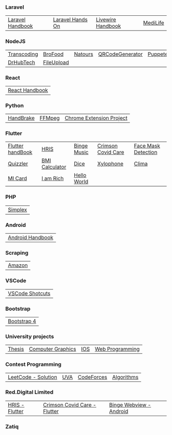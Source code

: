 
### Laravel
<table>
  <tbody>
    <tr>
      <td><a href="https://github.com/Nasim-Imtiaz/Laravel">Laravel Handbook</a></td>
      <td><a href="https://github.com/Nasim-Imtiaz/Laravel_Basics">Laravel Hands On</a></td>
      <td><a href="https://github.com/Nasim-Imtiaz/Laravel-Livewire">Livewire Handbook</a></td>
      <td><a href="https://github.com/Nasim-Imtiaz/Laravel-Medilife">MediLife</a></td>
    </tr>
  </tbody>
</table>

### NodeJS
<table>
  <tbody>
    <tr>
      <td><a href="https://github.com/Nasim-Imtiaz/Transcoding-NodeJs">Transcoding</a></td>
      <td><a href="https://github.com/Nasim-Imtiaz/NodeJs-Brofood">BroFood</a></td>
      <td><a href="https://github.com/Nasim-Imtiaz/NodeJs-Natours">Natours</a></td>
      <td><a href="https://github.com/Nasim-Imtiaz/QRCodeGenerator">QRCodeGenerator</a></td>
      <td><a href="https://github.com/Nasim-Imtiaz/NodeJs-Puppeteer">Puppeteer</a></td>
    </tr>
    <tr>
      <td><a href="https://github.com/Nasim-Imtiaz/DrhubTech">DrHubTech</a></td>
      <td><a href="https://github.com/Nasim-Imtiaz/NodeJs/tree/main/NodeJs-FileUpload">FileUpload</a></td>
    </tr>
  </tbody>
</table>

<!-- * [Transcoding](https://github.com/Nasim-Imtiaz/Transcoding-NodeJs)
* [BroFood](https://github.com/Nasim-Imtiaz/NodeJs-Brofood)
* [Natours](https://github.com/Nasim-Imtiaz/NodeJs-Natours)
* [QRCodeGenerator](https://github.com/Nasim-Imtiaz/QRCodeGenerator)
* [Puppeteer](https://github.com/Nasim-Imtiaz/NodeJs-Puppeteer)
* [DrHubTech](https://github.com/Nasim-Imtiaz/DrhubTech)
* [FileUpload](https://github.com/Nasim-Imtiaz/NodeJs/tree/main/NodeJs-FileUpload) -->

### React
<table>
  <tbody>
    <tr>
      <td><a href="https://github.com/Nasim-Imtiaz/React">React Handbook</a></td>
    </tr>
  </tbody>
</table>
<!-- * [React Handbook](https://github.com/Nasim-Imtiaz/React) -->

### Python
<table>
  <tbody>
    <tr>
      <td><a href="https://github.com/Nasim-Imtiaz/Reddot_HandBrake">HandBrake</a></td>
      <td><a href="https://github.com/Nasim-Imtiaz/Reddot_FFmpeg">FFMpeg</a></td>
      <td><a href="https://github.com/Nasim-Imtiaz/Selenium-Automating-Chrome-Extension-Project">Chrome Extension Project</a></td>
    </tr>
  </tbody>
</table>
<!-- * [HandBrake](https://github.com/Nasim-Imtiaz/Reddot_HandBrake)
* [FFMpeg](https://github.com/Nasim-Imtiaz/Reddot_FFmpeg)
* [Chrome Extension Project](https://github.com/Nasim-Imtiaz/Selenium-Automating-Chrome-Extension-Project)-->
 
### Flutter
<table>
  <tbody>
    <tr>
      <td><a href="https://github.com/Nasim-Imtiaz/flutter">Flutter handBook</a></td>
      <td><a href="https://github.com/Nasim-Imtiaz/Reddot_FFmpeg">HRIS</a></td>
      <td><a href="https://github.com/Nasim-Imtiaz/red_track">Binge Music</a></td>
      <td><a href="https://github.com/Nasim-Imtiaz/health_status">Crimson Covid Care</a></td>
      <td><a href="https://github.com/Nasim-Imtiaz/face_mask_detection">Face Mask Detection</a></td>
    </tr>
    <tr>
      <td><a href="https://github.com/Nasim-Imtiaz/quizzler-flutter">Quizzler</a></td>
      <td><a href="https://github.com/Nasim-Imtiaz/bmi-calculator-flutter">BMI Calculator</a></td>
      <td><a href="https://github.com/Nasim-Imtiaz/dicee-flutter">Dice</a></td>
      <td><a href="https://github.com/Nasim-Imtiaz/xylophone_flutter">Xylophone</a></td>
      <td><a href="https://github.com/Nasim-Imtiaz/clima-flutter">Clima</a></td>
    </tr>
    <tr>
      <td><a href="https://github.com/Nasim-Imtiaz/mi_card_flutter">MI Card</a></td>
      <td><a href="https://github.com/Nasim-Imtiaz/i_am_rich_flutter">I am Rich</a></td>
      <td><a href="https://github.com/Nasim-Imtiaz/hello_world_flutter">Hello World</a></td>
    </tr>
  </tbody>
</table>
<!-- * [Flutter handBook](https://github.com/Nasim-Imtiaz/flutter)
* [HRIS](https://github.com/Nasim-Imtiaz/Red.Digital-HRIS-Flutter)
* [Binge Music](https://github.com/Nasim-Imtiaz/red_track)
* [Crimson Covid Care - Flutter](https://github.com/Nasim-Imtiaz/health_status)
* [Face Mask Detection](https://github.com/Nasim-Imtiaz/face_mask_detection)
* [Quizzler](https://github.com/Nasim-Imtiaz/quizzler-flutter)
* [BMI Calculator](https://github.com/Nasim-Imtiaz/bmi-calculator-flutter)
* [Dice](https://github.com/Nasim-Imtiaz/dicee-flutter)
* [Xylophone](https://github.com/Nasim-Imtiaz/xylophone_flutter)
* [Clima](https://github.com/Nasim-Imtiaz/clima-flutter)
* [MI Card](https://github.com/Nasim-Imtiaz/mi_card_flutter)
* [I am Rich](https://github.com/Nasim-Imtiaz/i_am_rich_flutter)
* [Hello World](https://github.com/Nasim-Imtiaz/hello_world_flutter) -->

### PHP
<table>
  <tbody>
    <tr>
      <td><a href="https://github.com/Nasim-Imtiaz/PHP-simplex">Simplex</a></td>
    </tr>
  </tbody>
</table>
<!-- * [Simplex](https://github.com/Nasim-Imtiaz/PHP-simplex) -->

### Android 
<table>
  <tbody>
    <tr>
      <td><a href="https://github.com/Nasim-Imtiaz/Android">Android Handbook</a></td>
    </tr>
  </tbody>
</table>
<!-- * [Android Handbook](https://github.com/Nasim-Imtiaz/Android) -->

### Scraping
<table>
  <tbody>
    <tr>
      <td><a href="https://github.com/Nasim-Imtiaz/awz">Amazon</a></td>
    </tr>
  </tbody>
</table>
<!-- * [Amazon](https://github.com/Nasim-Imtiaz/awz) -->

### VSCode
<table>
  <tbody>
    <tr>
      <td><a href="https://github.com/Nasim-Imtiaz/VSCode">VSCode Shotcuts</a></td>
    </tr>
  </tbody>
</table>
<!-- * [VSCode Shotcuts](https://github.com/Nasim-Imtiaz/VSCode) -->

### Bootstrap
<table>
  <tbody>
    <tr>
      <td><a href="https://github.com/Nasim-Imtiaz/Bootstrap4">Bootstrap 4</a></td>
    </tr>
  </tbody>
</table>
<!-- * [Bootstrap 4](https://github.com/Nasim-Imtiaz/Bootstrap4) -->

### University projects
<table>
  <tbody>
    <tr>
      <td><a href="https://github.com/Nasim-Imtiaz/AI-based-Abnormality-Detection-in-Musculoskeletal-Radiographs">Thesis</a></td>
      <td><a href="https://github.com/Nasim-Imtiaz/CSE_4208_Computer_Graphics_Project">Computer Graphics</a></td>
      <td><a href="https://github.com/Nasim-Imtiaz/IOS">IOS</a></td>
      <td><a href="https://github.com/Nasim-Imtiaz/Web_Programming">Web Programming</a></td>
    </tr>
  </tbody>
</table>
<!-- * [Thesis](https://github.com/Nasim-Imtiaz/AI-based-Abnormality-Detection-in-Musculoskeletal-Radiographs)
* [Computer Graphics](https://github.com/Nasim-Imtiaz/CSE_4208_Computer_Graphics_Project)
* [IOS](https://github.com/Nasim-Imtiaz/IOS)
* [Web Programming](https://github.com/Nasim-Imtiaz/Web_Programming) -->

### Contest Programming
<table>
  <tbody>
    <tr>
      <td><a href="https://github.com/Nasim-Imtiaz/LeetCode_problems_solution">LeetCode - Solution</a></td>
      <td><a href="https://github.com/Nasim-Imtiaz/UVA">UVA</a></td>
      <td><a href="https://github.com/Nasim-Imtiaz/Codeforces">CodeForces</a></td>
      <td><a href="https://github.com/Nasim-Imtiaz/Algorithms">Algorithms</a></td>
    </tr>
  </tbody>
</table>
<!-- * [LeetCode - Solution](https://github.com/Nasim-Imtiaz/LeetCode_problems_solution)
* [UVA](https://github.com/Nasim-Imtiaz/UVA)
* [CodeForces](https://github.com/Nasim-Imtiaz/Codeforces)
* [Algorithms](https://github.com/Nasim-Imtiaz/Algorithms) -->

### Red.Digital Limited
<table>
  <tbody>
    <tr>
      <td><a href="https://github.com/Nasim-Imtiaz/Red.Digital-HRIS-Flutter">HRIS - Flutter</a></td>
      <td><a href="https://github.com/Nasim-Imtiaz/health_status">Crimson Covid Care - Flutter</a></td>
      <td><a href="https://github.com/Nasim-Imtiaz/WebViewBinge">Binge Webview - Android</a></td>
    </tr>
  </tbody>
</table>
<!-- * [HRIS - Flutter](https://github.com/Nasim-Imtiaz/Red.Digital-HRIS-Flutter)
* [Crimson Covid Care - Flutter](https://github.com/Nasim-Imtiaz/health_status)
* [Binge Webview - Android](https://github.com/Nasim-Imtiaz/WebViewBinge)-->

### Zatiq


